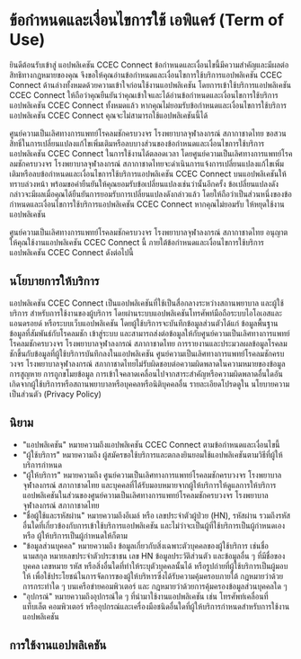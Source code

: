 # ข้อกำหนดและเงื่อนไขการใช้ เอพิแคร์ (Term of Use)

ยินดีต้อนรับเข้าสู่ แอปพลิเคชัน CCEC Connect ข้อกำหนดและเงื่อนไขนี้มีความสำคัญและมีผลต่อสิทธิทางกฎหมายของคุณ จึงขอให้คุณอ่านข้อกำหนดและเงื่อนไขการใช้บริการแอปพลิเคชัน CCEC Connect ด้านล่างทั้งหมดด้วยความเข้าใจก่อนใช้งานแอปพลิเคชัน โดยการเข้าใช้บริการแอปพลิเคชัน CCEC Connect ให้ถือว่าคุณยืนยันว่าคุณเข้าใจและได้อ่านข้อกำหนดและเงื่อนไขการใช้บริการแอปพลิเคชัน CCEC Connect ทั้งหมดแล้ว หากคุณไม่ยอมรับข้อกำหนดและเงื่อนไขการใช้บริการแอปพลิเคชัน CCEC Connect คุณจะไม่สามารถใช้แอปพลิเคชันนี้ได้

ศูนย์ความเป็นเลิศทางการแพทย์โรคลมชักครบวงจร โรงพยาบาลจุฬาลงกรณ์ สภากาชาดไทย ขอสวนสิทธิ์ในการเปลี่ยนแปลงแก้ไขเพิ่มเติมหรือลบบางส่วนของข้อกำหนดและเงื่อนไขการใช้บริการแอปพลิเคชัน CCEC Connect ในการใช้งานได้ตลอดเวลา โดยศูนย์ความเป็นเลิศทางการแพทย์โรคลมชักครบวงจร โรงพยาบาลจุฬาลงกรณ์ สภากาชาดไทยจะดำเนินการแจ้งการเปลี่ยนแปลงแก้ไขเพิ่มเติมหรือลบข้อกำหนดและเงื่อนไขการใช้บริการแอปพลิเคชัน CCEC Connect บนแอปพลิเคชันให้ทราบล่วงหน้า พร้อมขอคำยืนยันให้คุณยอมรับข้อเปลี่ยนแปลงเช่นว่านั้นอีกครั้ง ข้อเปลี่ยนแปลงดังกล่าวจะมีผลเมื่อคุณได้ยืนยันการยอมรับการเปลี่ยนแปลงดังกล่าวแล้ว โดยให้ถือว่าเป็นส่วนหนึ่งของข้อกำหนดและเงื่อนไขการใช้บริการแอปพลิเคชัน CCEC Connect หากคุณไม่ยอมรับ ให้หยุดใช้งานแอปพลิเคชัน

ศูนย์ความเป็นเลิศทางการแพทย์โรคลมชักครบวงจร โรงพยาบาลจุฬาลงกรณ์ สภากาชาดไทย อนุญาตให้คุณใช้งานแอปพลิเคชัน CCEC Connect นี้ ภายใต้ข้อกำหนดและเงื่อนไขการใช้บริการแอปพลิเคชัน CCEC Connect ดังต่อไปนี้

## นโยบายการให้บริการ

แอปพลิเคชัน CCEC Connect เป็นแอปพลิเคชันที่ใช้เป็นสื่อกลางระหว่างสถานพยาบาล และผู้ใช้บริการ สำหรับการใช้งานของผู้บริการ โดยผ่านระบบแอปพลิเคชันโทรศัพท์มือถือระบบไอโอเอสและแอนดรอยด์ หรือระบบเว็บแอปพลิเคชัน โดยผู้ใช้บริการจะบันทึกข้อมูลส่วนตัวได้แก่ ข้อมูลพื้นฐาน ข้อมูลที่สัมพันธ์กับโรคลมชัก เข้าสู่ระบบ และสามารถส่งต่อข้อมูลให้กับศูนย์ความเป็นเลิศทางการแพทย์โรคลมชักครบวงจร โรงพยาบาลจุฬาลงกรณ์ สภากาชาดไทย การรายงานและประมวลผลข้อมูลโรคลมชักขึ้นกับข้อมูลที่ผู้ใช้บริการบันทึกลงในแอปพลิเคชัน ศูนย์ความเป็นเลิศทางการแพทย์โรคลมชักครบวงจร โรงพยาบาลจุฬาลงกรณ์ สภากาชาดไทยไม่รับผิดชอบต่อความผิดพลาดในความหมายของข้อมูล การสูญหาย การถูกขโมยข้อมูล การเข้าใจคลาดเคลื่อนไปจากสาระสำคัญหรือความผิดพลาดอื่นใดอันเกิดจากผู้ใช้บริการหรือสถานพยาบาลหรือบุคคลหรือนิติบุคคลอื่น รายละเอียดโปรดดูใน นโยบายความเป็นส่วนตัว (Privacy Policy)


## นิยาม
- "แอปพลิเคชัน" หมายความถึงแอปพลิเคชัน CCEC Connect ตามข้อกำหนดและเงื่อนไขนี้
- "ผู้ใช้บริการ" หมายความถึง ผู้สมัครขอใช้บริการและตกลงยินยอมใช้แอปพลิเคชันตามวิธีที่ผู้ให้บริการกำหนด
- "ผู้ให้บริการ" หมายความถึง ศูนย์ความเป็นเลิศทางการแพทย์โรคลมชักครบวงจร โรงพยาบาลจุฬาลงกรณ์ สภากาชาดไทย และบุคคลที่ได้รับมอบหมายจากผู้ให้บริการให้ดูแลการให้บริการแอปพลิเคชันในส่วนของศูนย์ความเป็นเลิศทางการแพทย์โรคลมชักครบวงจร โรงพยาบาลจุฬาลงกรณ์ สภากาชาดไทย
- "ชื่อผู้ใช้และรหัสผ่าน" หมายความถึงอีเมล์ หรือ เลขประจำตัวผู้ป่วย (HN), รหัสผ่าน รวมถึงรหัสอื่นใดที่เกี่ยวข้องกับการเข้าใช้บริการแอปพลิเคชัน และไม่ว่าจะเป็นผู้ที่ใช้บริการเป็นผู้กำหนดเอง หรือ ผู้ให้บริการเป็นผู้กำหนดให้ก็ตาม
- "ข้อมูลส่วนบุคคล" หมายความถึง ข้อมูลเกี่ยวกับสิ่งเฉพาะตัวบุคคลของผู้ใช้บริการ เช่นชื่อ นามสกุล หมายเลขประจำตัวประชาชน เลข HN ข้อมูลประวัติส่วนตัว และข้อมูลอื่น ๆ ที่มีชื่อของบุคคล เลขหมาย รหัส หรือสิ่งอื่นใดที่ทำให้ระบุตัวบุคคลนั้นได้ หรือรูปถ่ายที่ผู้ใช้บริการเป็นผู้มอบให้ เพื่อใช้ประโยชน์ในการจัดการของผู้ให้บริหารซึ่งได้รับความคุ้มครอบภายใต้ กฎหมายว่าด้วยการกระทำใด ๆ บนเครือข่ายคอมพิวเตอร์ และ กฎหมายว่าด้วยการคุ้มครองข้อมูลส่วนบุคคลใด ๆ
- "อุปกรณ์" หมายความถึงอุปกรณ์ใด ๆ ที่นำมาใช้งานแอปพลิเคชัน เช่น โทรศัพท์เคลื่อนที่ แท็บเล็ต คอมพิวเตอร์ หรืออุปกรณ์และเครื่องมือชนิดอื่นใดที่ผู้ให้บริการกำหนดสำหรับการใช้งานแอปพลิเคชัน

## การใช้งานแอปพลิเคชัน

	